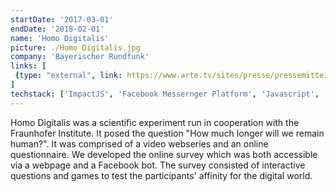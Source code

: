```yaml
---
startDate: '2017-03-01'
endDate: '2018-02-01'
name: 'Homo Digitalis'
picture: ./Homo Digitalis.jpg
company: 'Bayerischer Rundfunk'
links: [
 {type: "external", link: https://www.arte.tv/sites/presse/pressemitteilungen/launch-des-zukunftsprojekts-homo-digitalis/}
]
techstack: ['ImpactJS', 'Facebook Messernger Platform', 'Javascript', 'HTML', 'CSS', 'Express']
---
```


Homo Digitalis was a scientific experiment run in cooperation with the Fraunhofer Institute. 
It posed the question "How much longer will we remain human?". It was comprised of a video webseries and an online questionnaire. We developed the online survey which was both accessible via a webpage and a Facebook bot. The survey consisted of interactive questions and games to test the participants' affinity for the digital world.